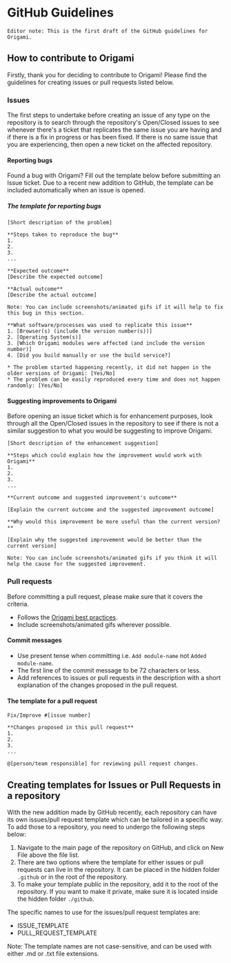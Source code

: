# GitHub Guidelines

`Editor note: This is the first draft of the GitHub guidelines for Origami.`


## How to contribute to Origami

Firstly, thank you for deciding to contribute to Origami! Please find the guidelines for creating issues or pull requests listed below.


### Issues

The first steps to undertake before creating an issue of any type on the repository is to search through the repository's Open/Closed issues to see whenever there's a ticket that replicates the same issue you are having and if there is a fix in progress or has been fixed. If there is no same issue that you are experiencing, then open a new ticket on the affected repository.

#### Reporting bugs

Found a bug with Origami? Fill out the template below before submitting an Issue ticket. Due to a recent new addition to GitHub, the template can be included automatically when an issue is opened.

##### The template for reporting bugs

```
[Short description of the problem]

**Steps taken to reproduce the bug**
1.
2.
3.
...

**Expected outcome**
[Describe the expected outcome]

**Actual outcome**
[Describe the actual outcome]

Note: You can include screenshots/animated gifs if it will help to fix this bug in this section.

**What software/processes was used to replicate this issue**
1. [Browser(s) (include the version number(s))]
2. [Operating System(s)]
3. [Which Origami modules were affected (and include the version number)]
4. [Did you build manually or use the build service?]

* The problem started happening recently, it did not happen in the older versions of Origami: [Yes/No]
* The problem can be easily reproduced every time and does not happen randomly: [Yes/No]
```

#### Suggesting improvements to Origami

Before opening an issue ticket which is for enhancement purposes, look through all the Open/Closed issues in the repository to see if there is not a similar suggestion to what you would be suggesting to improve Origami.

```
[Short description of the enhancement suggestion]

**Steps which could explain how the improvement would work with Origami**
1.
2.
3.
...

**Current outcome and suggested improvement's outcome**

[Explain the current outcome and the suggested improvement outcome]

**Why would this improvement be more useful than the current version?**

[Explain why the suggested improvement would be better than the current version]

Note: You can include screenshots/animated gifs if you think it will help the cause for the suggested improvement.
```


### Pull requests

Before committing a pull request, please make sure that it covers the criteria.

- Follows the [Origami best practices](/docs/developer-guide/general-best-practices/).
- Include screenshots/animated gifs wherever possible.


#### Commit messages

- Use present tense when committing i.e. `Add module-name` not `Added module-name`.
- The first line of the commit message to be 72 characters or less.
- Add references to issues or pull requests in the description with a short explanation of the changes proposed in the pull request.


#### The template for a pull request

```
Fix/Improve #[issue number]

**Changes proposed in this pull request**
1.
2.
3.
...

@[person/team responsible] for reviewing pull request changes.
```

## Creating templates for Issues or Pull Requests in a repository

With the new addition made by GitHub recently, each repository can have its own issues/pull request template which can be tailored in a specific way. To add those to a repository, you need to undergo the following steps below:

1. Navigate to the main page of the repository on GitHub, and click on New File above the file list.
2. There are two options where the template for either issues or pull requests can live in the repository. It can be placed in the hidden folder `.github` or in the root of the repository.
3. To make your template public in the repository, add it to the root of the repository. If you want to make it private, make sure it is located inside the hidden folder `./github`.

The specific names to use for the issues/pull request templates are:

- ISSUE_TEMPLATE
- PULL_REQUEST_TEMPLATE

Note: The template names are not case-sensitive, and can be used with either .md or .txt file extensions.
